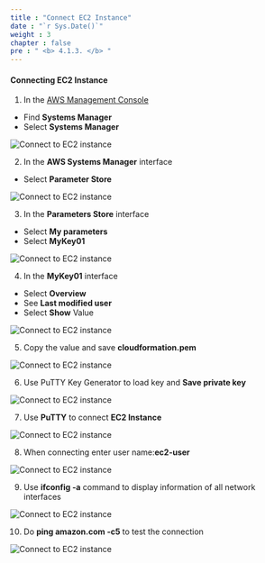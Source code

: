 ```yaml
---
title : "Connect EC2 Instance"
date : "`r Sys.Date()`"
weight : 3
chapter : false
pre : " <b> 4.1.3. </b> "
---
```


#### Connecting EC2 Instance

1. In the [AWS Management Console](https://console.aws.amazon.com/console/)

- Find **Systems Manager**
- Select **Systems Manager**

![Connect to EC2 instance](/images/4.advancedcloudformation/0001-connectinstance.png?width=5120px)

2. In the **AWS Systems Manager** interface

- Select **Parameter Store**

![Connect to EC2 instance](/images/4.advancedcloudformation/0002-connectinstance.png?width=5120px)

3. In the **Parameters Store** interface

- Select **My parameters**
- Select **MyKey01**

![Connect to EC2 instance](/images/4.advancedcloudformation/0003-connectinstance.png?width=5120px)

4. In the **MyKey01** interface

- Select **Overview**
- See **Last modified user**
- Select **Show** Value

![Connect to EC2 instance](/images/4.advancedcloudformation/0004-connectinstance.png?width=5120px)

5. Copy the value and save **cloudformation.pem**

![Connect to EC2 instance](/images/4.advancedcloudformation/0005-connectinstance.png?width=5120px)

6. Use PuTTY Key Generator to load key and **Save private key**

![Connect to EC2 instance](/images/4.advancedcloudformation/0006-connectinstance.png?width=5120px)

7. Use **PuTTY** to connect **EC2 Instance**

![Connect to EC2 instance](/images/4.advancedcloudformation/0007-connectinstance.png?width=5120px)

8. When connecting enter user name:**ec2-user**

![Connect to EC2 instance](/images/4.advancedcloudformation/0008-connectinstance.png?width=5120px)

9. Use **ifconfig -a** command to display information of all network interfaces

![Connect to EC2 instance](/images/4.advancedcloudformation/0009-connectinstance.png?width=5120px)

10. Do **ping amazon.com -c5** to test the connection

![Connect to EC2 instance](/images/4.advancedcloudformation/00010-connectinstance.png?width=5120px)
